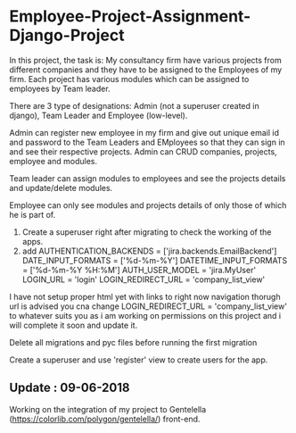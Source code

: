 # Employee-Project-Assignment-Django-Project

In this project, the task is:
My consultancy firm have various projects from different companies and they have to be assigned to the Employees of my firm.
Each project has various modules which can be assigned to employees by Team leader.

There are 3 type of designations: Admin (not a superuser created in django), Team Leader and Employee (low-level).

Admin can register new employee in my firm and give out unique email id and password to the Team Leaders and EMployees so that 
they can sign in and see their respective projects. Admin can CRUD companies, projects, employee and modules.

Team leader can assign modules to employees and see the projects details and update/delete modules.

Employee can only see modules and projects details of only those of which he is part of.

1. Create a superuser right after migrating to check the working of the apps.
2. add 
    AUTHENTICATION_BACKENDS = ['jira.backends.EmailBackend']
    DATE_INPUT_FORMATS = ['%d-%m-%Y']
    DATETIME_INPUT_FORMATS = ['%d-%m-%Y %H:%M']
    AUTH_USER_MODEL = 'jira.MyUser' 
    LOGIN_URL = 'login'
    LOGIN_REDIRECT_URL = 'company_list_view'
    
I have not setup proper html yet with links to  right now navigation thorugh url is advised
you cna change     LOGIN_REDIRECT_URL = 'company_list_view' to whatever suits you as i am working on permissions on this project 
and i will complete it soon and update it.


Delete all migrations and pyc files before running the first migration

Create a superuser and use 'register' view to create users for the app.


Update : 09-06-2018
---------------------
Working on the integration of my project to Gentelella (https://colorlib.com/polygon/gentelella/) front-end.

